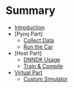 <!--
 * @Author: Sauron Wu
 * @GitHub: wutianze
 * @Email: 1369130123qq@gmail.com
 * @Date: 2019-10-25 18:08:27
 * @LastEditors: Sauron Wu
 * @LastEditTime: 2019-10-25 18:12:46
 * @Description: 
 -->
# Summary

* [Introduction](Pynq-Z2_AD_Car/README.md)
* [Pynq Part]
    * [Collect Data](Pynq-Z2_AD_Car/pynq-guide/collect_guide.md)
    * [Run the Car](Pynq-Z2_AD_Car/pynq-guide/run_guide.md)
* [Host Part]
    * [DNNDK Usage](Pynq-Z2_AD_Car/host-guide/dnndk_usage.md)
    * [Train & Compile](Pynq-Z2_AD_Car/host-guide/train_compile.md)
* [Virtual Part](Pynq-Z2_AD_Car/virtual-guide/README.md)
    * [Custom Simulator](Pynq-Z2_AD_Car/virtual-guide/custom_simulator.md)

